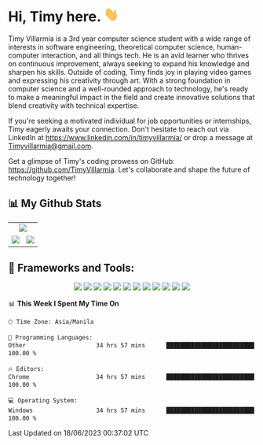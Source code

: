 <h1> Hi, Timy here. <img src="./assets/wave.gif" width="30px" height="30px"></h1> 


Timy Villarmia is a 3rd year computer science student with a wide range of interests in software engineering, theoretical computer science, human-computer interaction, and all things tech. He is an avid learner who thrives on continuous improvement, always seeking to expand his knowledge and sharpen his skills. Outside of coding, Timy finds joy in playing video games and expressing his creativity through art. With a strong foundation in computer science and a well-rounded approach to technology, he's ready to make a meaningful impact in the field and create innovative solutions that blend creativity with technical expertise.

If you're seeking a motivated individual for job opportunities or internships, Timy eagerly awaits your connection. Don't hesitate to reach out via LinkedIn at https://www.linkedin.com/in/timyvillarmia/ or drop a message at Timyvillarmia@gmail.com. 

Get a glimpse of Timy's coding prowess on GitHub: https://github.com/TimyVillarmia. Let's collaborate and shape the future of technology together!
<!-- 
![](http://github-profile-summary-cards.vercel.app/api/cards/profile-details?username=TimyVillarmia&theme=github_dark)
![](http://github-profile-summary-cards.vercel.app/api/cards/repos-per-language?username=TimyVillarmia&theme=github_dark)
![](http://github-profile-summary-cards.vercel.app/api/cards/most-commit-language?username=TimyVillarmia&theme=github_dark)
![](http://github-profile-summary-cards.vercel.app/api/cards/stats?username=TimyVillarmia&theme=github_dark)
![](http://github-profile-summary-cards.vercel.app/api/cards/productive-time?username=TimyVillarmia&theme=github_dark&utcOffset=8) -->

## 📊 My Github Stats
<table align="center" width="100%"> 
  <tr> 
    <td align="center" colspan="2"> 
     <img src="https://github-profile-summary-cards.vercel.app/api/cards/profile-details?username=TimyVillarmia&theme=dark"/>
    </td> 
  </tr> 
 
   <tr> 
    <td align="center"> 
      <img src="https://github-readme-stats.vercel.app/api?username=TimyVillarmia&show_icons=true&theme=dark">
    </td> 
    <td align="center">
     <a href="https://github.com/anuraghazra/github-readme-stats">
      <img src="https://github-readme-stats.vercel.app/api/top-langs/?username=TimyVillarmia&layout=compact&theme=dark" />
     </a>
    </td> 
   </tr> 
</table>

## 🚀 Frameworks and Tools:
<p align="center">
 <img src="https://img.shields.io/badge/React-20232A?style=for-the-badge&logo=react&logoColor=61DAFB"/>
 <img src="https://img.shields.io/badge/Vite-B73BFE?style=for-the-badge&logo=vite&logoColor=FFD62E"/>
 <img src="https://img.shields.io/badge/Bootstrap-563D7C?style=for-the-badge&logo=bootstrap&logoColor=white"/>
 <img src="https://img.shields.io/badge/Microsoft%20SQL%20Server-CC2927?style=for-the-badge&logo=microsoft%20sql%20server&logoColor=white"/>
 <img src="https://img.shields.io/badge/VSCode-0078D4?style=for-the-badge&logo=visual%20studio%20code&logoColor=white"/>
 <img src="https://img.shields.io/badge/Visual_Studio-5C2D91?style=for-the-badge&logo=visual%20studio&logoColor=white"/>
 <img src="https://img.shields.io/badge/PyCharm-000000.svg?&style=for-the-badge&logo=PyCharm&logoColor=white"/>
 <img src="https://img.shields.io/badge/GIT-E44C30?style=for-the-badge&logo=git&logoColor=white"/>
 <img src="https://img.shields.io/badge/Jupyter-F37626.svg?&style=for-the-badge&logo=Jupyter&logoColor=white"/>
 <img src="https://img.shields.io/badge/Figma-F24E1E?style=for-the-badge&logo=figma&logoColor=white"/>
 <img src="https://img.shields.io/badge/.NET-512BD4?style=for-the-badge&logo=dotnet&logoColor=white"/>
 <img src="https://img.shields.io/badge/Windows-0078D6?style=for-the-badge&logo=windows&logoColor=white"/>

</p>






<!--START_SECTION:waka-->
📊 **This Week I Spent My Time On** 

```text
🕑︎ Time Zone: Asia/Manila

💬 Programming Languages: 
Other                    34 hrs 57 mins      █████████████████████████   100.00 % 

🔥 Editors: 
Chrome                   34 hrs 57 mins      █████████████████████████   100.00 % 

💻 Operating System: 
Windows                  34 hrs 57 mins      █████████████████████████   100.00 % 
```


 Last Updated on 18/06/2023 00:37:02 UTC
<!--END_SECTION:waka--> 




                                                                                                           
                                                               
                                                                                                     

